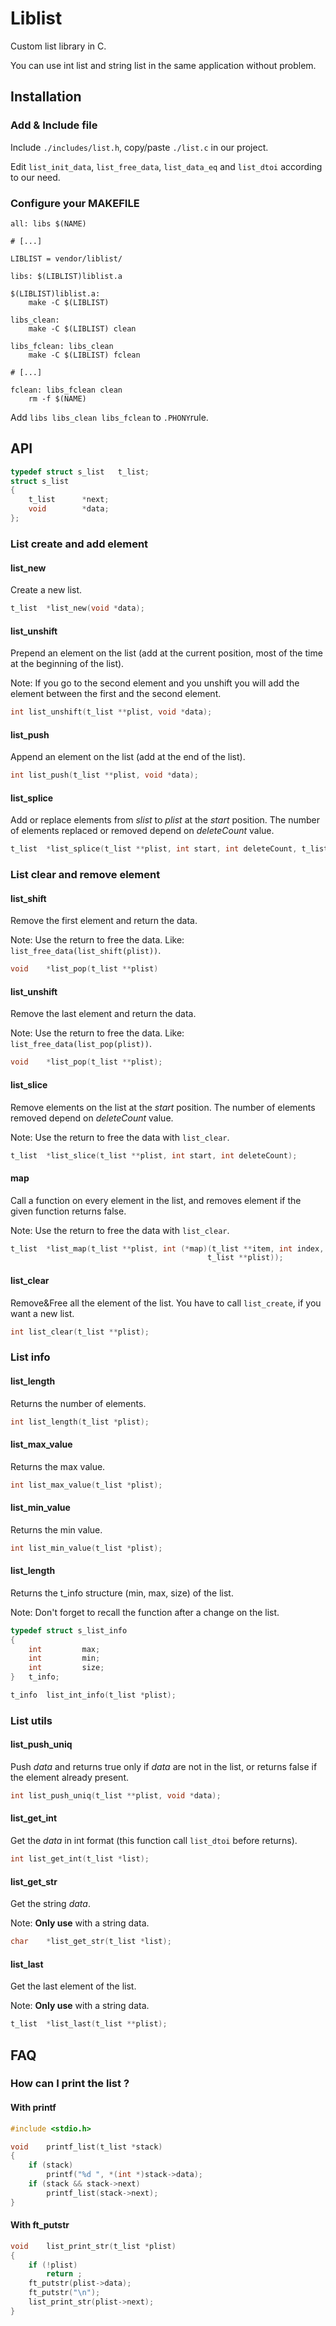 # Liblist

Custom list library in C.

You can use int list and string list in the same application without problem.

## Installation

### Add & Include file

Include `./includes/list.h`, copy/paste `./list.c` in our project.

Edit `list_init_data`, `list_free_data`, `list_data_eq` and `list_dtoi` according to our need.

### Configure your MAKEFILE

```make
all: libs $(NAME)

# [...]

LIBLIST = vendor/liblist/

libs: $(LIBLIST)liblist.a

$(LIBLIST)liblist.a:
	make -C $(LIBLIST)

libs_clean:
	make -C $(LIBLIST) clean

libs_fclean: libs_clean
	make -C $(LIBLIST) fclean

# [...]

fclean: libs_fclean clean
	rm -f $(NAME)
```

Add `libs libs_clean libs_fclean` to `.PHONY`rule.

## API

```c
typedef struct s_list	t_list;
struct s_list
{
	t_list		*next;
	void		*data;
};
```

### List create and add element

#### list_new

Create a new list.

```c
t_list	*list_new(void *data);
```

#### list_unshift

Prepend an element on the list (add at the current position, most of the time at the beginning of the list).

Note: If you go to the second element and you unshift you will add the element between the first and the second element.

```c
int	list_unshift(t_list **plist, void *data);
```

#### list_push

Append an element on the list (add at the end of the list).


```c
int	list_push(t_list **plist, void *data);
```

#### list_splice

Add or replace elements from *slist* to *plist* at the *start* position. The number of elements replaced or removed depend on *deleteCount* value.


```c
t_list	*list_splice(t_list **plist, int start, int deleteCount, t_list **slist);
```

### List clear and remove element

#### list_shift

Remove the first element and return the data.

Note: Use the return to free the data. Like: `list_free_data(list_shift(plist))`.

```c
void	*list_pop(t_list **plist)
```

#### list_unshift

Remove the last element and return the data.

Note: Use the return to free the data. Like: `list_free_data(list_pop(plist))`.

```c
void	*list_pop(t_list **plist);
```

#### list_slice

Remove elements on the list at the *start* position. The number of elements removed depend on *deleteCount* value.

Note: Use the return to free the data with `list_clear`.

```c
t_list	*list_slice(t_list **plist, int start, int deleteCount);
```

#### map

Call a function on every element in the list, and removes element if the given function returns false.

Note: Use the return to free the data with `list_clear`.

```c
t_list	*list_map(t_list **plist, int (*map)(t_list **item, int index,
											t_list **plist));
```

#### list_clear

Remove&Free all the element of the list. You have to call `list_create`, if you want a new list.

```c
int	list_clear(t_list **plist);
```

### List info

#### list_length

Returns the number of elements.

```c
int	list_length(t_list *plist);
```

#### list_max_value

Returns the max value.

```c
int	list_max_value(t_list *plist);
```

#### list_min_value

Returns the min value.

```c
int	list_min_value(t_list *plist);
```

#### list_length

Returns the t_info structure (min, max, size) of the list.

Note: Don't forget to recall the function after a change on the list.

```c
typedef struct s_list_info
{
	int			max;
	int			min;
	int			size;
}	t_info;

t_info	list_int_info(t_list *plist);
```

### List utils

#### list_push_uniq

Push *data* and returns true only if *data* are not in the list, or returns false if the element already present.

```c
int	list_push_uniq(t_list **plist, void *data);
```

#### list_get_int

Get the *data* in int format (this function call `list_dtoi` before returns).

```c
int	list_get_int(t_list *list);
```

#### list_get_str

Get the string *data*.

Note: **Only use** with a string data.

```c
char	*list_get_str(t_list *list);
```

#### list_last

Get the last element of the list.

Note: **Only use** with a string data.

```c
t_list	*list_last(t_list **plist);
```

## FAQ

### How can I print the list ?

#### With printf

```c
#include <stdio.h>

void	printf_list(t_list *stack)
{
	if (stack)
		printf("%d ", *(int *)stack->data);
	if (stack && stack->next)
		printf_list(stack->next);
}
```

#### With ft_putstr

```c
void	list_print_str(t_list *plist)
{
	if (!plist)
		return ;
	ft_putstr(plist->data);
	ft_putstr("\n");
	list_print_str(plist->next);
}
```
